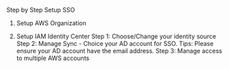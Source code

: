 Step by Step Setup SSO

1. Setup AWS Organization

2. Setup IAM Identity Center
Step 1: Choose/Change your identity source
Step 2: Manage Sync - Choice your AD account for SSO. Tips: Please ensure your AD account have the email address. 
Step 3: Manage access to multiple AWS accounts